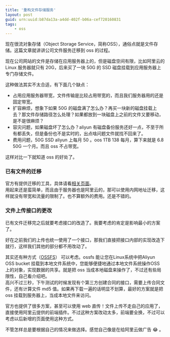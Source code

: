```yaml
---
title: '重构文件存储服务'
layout: post
guid: urn:uuid:b87da13a-a4dd-402f-b06a-cef720160831
tags:
    - oss
---
```


现在很流对象存储（Object Storage Service，简称OSS），通俗点就是文件存储。这篇文章就讲讲公司文件服务迁移到 oss 的过程。

现在公司网站的文件是存储在应用服务器上的，但是磁盘空间有限，比如阿里云的 Linux 服务器就只有 20G，后来买了一块 50G 的 SSD 磁盘挂载到应用服务器上专门存储文件。  

这种做法其实不太合适，有下面几个缺点：  

  * 占用应用服务器带宽，文件传输是比较占用带宽的，而且我们服务器用的还是固定带宽。
  * 扩容麻烦，想象下如果 50G 的磁盘满了怎么办？再买一块新的磁盘挂载上去？那文件存储路径怎么处理？如果都放到一块磁盘上之前的文件又要移动，是不是很麻烦？
  * 容灾问题，如果磁盘坏了怎么办？aliyun 有磁盘备份服务还好一点，不至于所有都丢失，但是备份也不是实时的，出点啥问题文件就找不回来了。
  * 费用问题，50G SSD aliyun 上每月 50 。oos 1TB 138 每月，算下来就是 6.8 50G 一个月。而且 oss 不占带宽。

这样对比一下就知道 oss 的好处了。

### 已有文件的迁移
官方有提供迁移的工具，具体请看[相关页面](https://help.aliyun.com/document_detail/32201.html?spm=5176.doc32196.6.540.DMk7AN)。  
用起来还是蛮简单，而且由于服务器也是阿里云的，那可以使用内网地址迁移，这样就没有带宽和流量的限制了。也不算额外的费用。还是不错的。

### 文件上传接口的更改
已有文件迁移完之后就要考虑接口的改造了。我要考虑的肯定是影响最小的方案了。

好在之前我们的上传也统一使用了一个接口，那我们直接把接口内部的实现改造下就行，这样我们其他的部分都不用改动了。  

其实还有种方式（[OSSFS](https://help.aliyun.com/document_detail/32196.html?spm=5176.doc32201.6.535.UHmB3L)） 可以考虑。ossfs 能让您在Linux系统中把Aliyun OSS bucket 挂载到本地文件系统中，您能够便捷地通过本地文件系统操作OSS 上的对象，实现数据的共享。就是把 oss 当成本地磁盘来操作了，不过还有些局限性，自己看介绍吧。  
高兴不过三秒，下午测试的时候发现有个第三方创建合同的接口，需要上传合同文件，还有计算文件 md5 值。如果再下载一遍的话明显不划算，最好的方案就是把 oss 挂载到服务器上，当成本地文件来访问。

官方也提供了很多方案，甚至可以使用 web 直传！文件上传不走自己的应用了，直接使用阿里云提供的前端插件。不过这种方案改动太多，前端要全换，不过可以考虑以后新增的页面使用这种方式。

不管怎样总是要根据自己的情况来做选择。感觉自己像是在给阿里云做广告 :joy: 。
